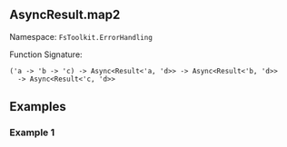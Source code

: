 ## AsyncResult.map2

Namespace: `FsToolkit.ErrorHandling`

Function Signature:

```
('a -> 'b -> 'c) -> Async<Result<'a, 'd>> -> Async<Result<'b, 'd>> 
  -> Async<Result<'c, 'd>>
```

## Examples

### Example 1

